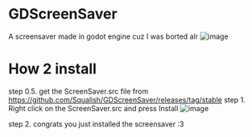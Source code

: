 # GDScreenSaver
A screensaver made in godot engine cuz I was borted alr
![image](https://github.com/Squalish/GDScreenSaver/assets/96146016/832e8eba-56ca-4433-b936-357bf30b1466)

# How 2 install
step 0.5. get the ScreenSaver.src file from https://github.com/Squalish/GDScreenSaver/releases/tag/stable
step 1. Right click on the ScreenSaver.src and press Install
![image](https://github.com/Squalish/GDScreenSaver/assets/96146016/a91a4da8-6694-4ebf-b39b-06d83b32de7b)


step 2. congrats you just installed the screensaver :3

